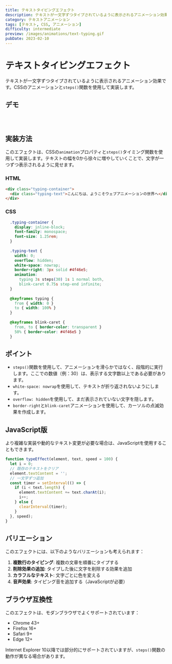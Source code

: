```yaml
---
title: テキストタイピングエフェクト
description: テキストが一文字ずつタイプされているように表示されるアニメーション効果。CSSアニメーションを使用した実装例。
category: テキストアニメーション
tags: [テキスト, CSS, アニメーション]
difficulty: intermediate
preview: /images/animations/text-typing.gif
pubDate: 2023-02-10
---
```



# テキストタイピングエフェクト

テキストが一文字ずつタイプされているように表示されるアニメーション効果です。CSSのアニメーションと`steps()`関数を使用して実装します。

## デモ

<AnimationDemo title="テキストタイピングエフェクト" description="テキストが一文字ずつタイプされるように表示されます">
  <div class="typing-container">
    <div class="typing-text">こんにちは、ようこそウェブアニメーションの世界へ</div>
  </div>
  
  <style>
    .typing-container {
      display: inline-block;
      font-family: monospace;
      font-size: 1.25rem;
    }
    
    .typing-text {
      width: 0;
      overflow: hidden;
      white-space: nowrap;
      border-right: 3px solid #4f46e5;
      animation: 
        typing 3s steps(30) 1s 1 normal both,
        blink-caret 0.75s step-end infinite;
    }
    
    @keyframes typing {
      from { width: 0 }
      to { width: 100% }
    }
    
    @keyframes blink-caret {
      from, to { border-color: transparent }
      50% { border-color: #4f46e5 }
    }
  </style>
</AnimationDemo>

## 実装方法

このエフェクトは、CSSの`animation`プロパティと`steps()`タイミング関数を使用して実装します。テキストの幅を0から徐々に増やしていくことで、文字が一つずつ表示されるように見せます。

### HTML
```html
<div class="typing-container">
  <div class="typing-text">こんにちは、ようこそウェブアニメーションの世界へ</div>
</div>
```


### CSS

```css
  .typing-container {
    display: inline-block;
    font-family: monospace;
    font-size: 1.25rem;
  }
  
  .typing-text {
    width: 0;
    overflow: hidden;
    white-space: nowrap;
    border-right: 3px solid #4f46e5;
    animation: 
      typing 3s steps(30) 1s 1 normal both,
      blink-caret 0.75s step-end infinite;
  }
  
  @keyframes typing {
    from { width: 0 }
    to { width: 100% }
  }
  
  @keyframes blink-caret {
    from, to { border-color: transparent }
    50% { border-color: #4f46e5 }
  }
```


## ポイント

- `steps()`関数を使用して、アニメーションを滑らかではなく、段階的に実行します。ここでの数値（例：30）は、表示する文字数以上である必要があります。
- `white-space: nowrap`を使用して、テキストが折り返されないようにします。
- `overflow: hidden`を使用して、まだ表示されていない文字を隠します。
- `border-right`と`blink-caret`アニメーションを使用して、カーソルの点滅効果を作成します。

## JavaScript版

より複雑な実装や動的なテキスト変更が必要な場合は、JavaScriptを使用することもできます。

```javascript
function typeEffect(element, text, speed = 100) {
  let i = 0;
  // 既存のテキストをクリア
  element.textContent = '';
  // 一文字ずつ追加
  const timer = setInterval(() => {
    if (i < text.length) {
      element.textContent += text.charAt(i);
      i++;
    } else {
      clearInterval(timer);
    }
  }, speed);
}
```

## バリエーション

このエフェクトには、以下のようなバリエーションも考えられます：

1. **複数行のタイピング**: 複数の文章を順番にタイプする
2. **削除効果の追加**: タイプした後に文字を削除する効果を追加
3. **カラフルなテキスト**: 文字ごとに色を変える
4. **音声効果**: タイピング音を追加する（JavaScriptが必要）

## ブラウザ互換性

このエフェクトは、モダンブラウザでよくサポートされています：

- Chrome 43+
- Firefox 16+
- Safari 9+
- Edge 12+

Internet Explorer 10以降では部分的にサポートされていますが、`steps()`関数の動作が異なる場合があります。
